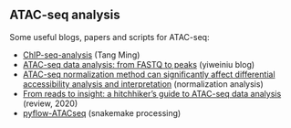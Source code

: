 ## ATAC-seq analysis

Some useful blogs, papers and scripts for ATAC-seq:
- [ChIP-seq-analysis](https://github.com/crazyhottommy/ChIP-seq-analysis) (Tang Ming)
- [ATAC-seq data analysis: from FASTQ to peaks](https://yiweiniu.github.io/blog/2019/03/ATAC-seq-data-analysis-from-FASTQ-to-peaks/) (yiweiniu blog)
- [ATAC-seq normalization method can significantly affect differential accessibility analysis and interpretation](https://epigeneticsandchromatin.biomedcentral.com/articles/10.1186/s13072-020-00342-y) (normalization analysis)
- [From reads to insight: a hitchhiker’s guide to ATAC-seq data analysis](https://genomebiology.biomedcentral.com/articles/10.1186/s13059-020-1929-3#Fig1) (review, 2020)
- [pyflow-ATACseq](https://github.com/crazyhottommy/pyflow-ATACseq) (snakemake processing)
